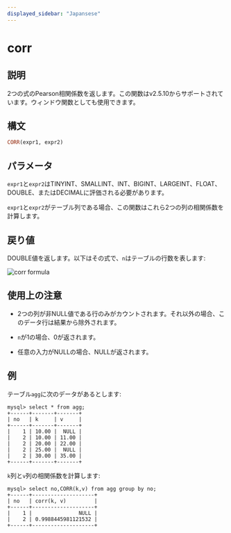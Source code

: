 ```yaml
---
displayed_sidebar: "Japansese"
---
```


# corr

## 説明

2つの式のPearson相関係数を返します。この関数はv2.5.10からサポートされています。ウィンドウ関数としても使用できます。

## 構文

```Haskell
CORR(expr1, expr2)
```

## パラメータ

`expr1`と`expr2`はTINYINT、SMALLINT、INT、BIGINT、LARGEINT、FLOAT、DOUBLE、またはDECIMALに評価される必要があります。

`expr1`と`expr2`がテーブル列である場合、この関数はこれら2つの列の相関係数を計算します。

## 戻り値

DOUBLE値を返します。以下はその式で、`n`はテーブルの行数を表します:

![corr formula](../../../assets/corr_formula.png)

<!--$$
\frac{\sum_{i=1}^{n}((x_i - \bar{x})(y_i - \bar{y}))}{\sqrt{\sum_{i=1}^{n}((x_i - \bar{x})^2) \cdot \sum_{i=1}^{n}((y_i - \bar{y})^2)}}
$$-->

## 使用上の注意

- 2つの列が非NULL値である行のみがカウントされます。それ以外の場合、このデータ行は結果から除外されます。

- `n`が1の場合、0が返されます。

- 任意の入力がNULLの場合、NULLが返されます。

## 例

テーブル`agg`に次のデータがあるとします:

```plaintext
mysql> select * from agg;
+------+-------+-------+
| no   | k     | v     |
+------+-------+-------+
|    1 | 10.00 |  NULL |
|    2 | 10.00 | 11.00 |
|    2 | 20.00 | 22.00 |
|    2 | 25.00 |  NULL |
|    2 | 30.00 | 35.00 |
+------+-------+-------+
```

`k`列と`v`列の相関係数を計算します:

```plaintext
mysql> select no,CORR(k,v) from agg group by no;
+------+--------------------+
| no   | corr(k, v)         |
+------+--------------------+
|    1 |               NULL |
|    2 | 0.9988445981121532 |
+------+--------------------+
```